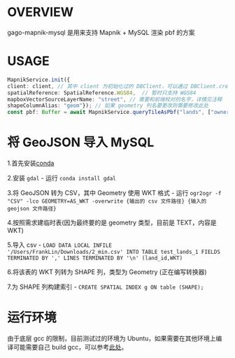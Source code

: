 # OVERVIEW

gago-mapnik-mysql 是用来支持 Mapnik + MySQL 渲染 pbf 的方案


# USAGE

```TypeScript
MapnikService.init({
client: client, // 其中 client 为初始化过的 DBClient，可以通过 DBClient.createClient 返回 (依赖 sakura-node-ts)
spatialReference: SpatialReference.WGS84,  // 暂时只支持 WGS84
mapboxVectorSourceLayerName: "street", // 需要和前端校对的名字，详情见注释
shapeColumnAlias: "geom"}); // 如果 geometry 列名要更改则需要修改此处
const pbf: Buffer = await MapnikService.queryTileAsPbf("lands", ["owner", "displayName"], 3, 7, 5);
```

# 将 GeoJSON 导入 MySQL

1.首先安装[conda](https://conda.io/miniconda.html)

2.安装 `gdal` - 运行 `conda install gdal`

3.将 GeoJSON 转为 CSV，其中 Geometry 使用 WKT 格式 - 运行 `ogr2ogr -f "CSV" -lco GEOMETRY=AS_WKT -overwrite {输出的 csv 文件路径} {输入的 geojson 文件路径}`

4.按照需求建临时表(因为最终要的是 geometry 类型，目前是 TEXT，内容是 WKT)

5.导入 csv - `LOAD DATA LOCAL INFILE '/Users/FrankLin/Downloads/2_min.csv' INTO TABLE test_lands_1 FIELDS TERMINATED BY ',' LINES TERMINATED BY '\n' (land_id,WKT)`

6.将该表的 WKT 列转为 SHAPE 列，类型为 Geometry (正在编写转换器)

7.为 SHAPE 列构建索引 - `CREATE SPATIAL INDEX g ON table (SHAPE);`


# 运行环境

由于底层 gcc 的限制，目前测试过的环境为 Ubuntu，如果需要在其他环境上编译可能需要自己 build gcc，可以参考[此处](https://github.com/DaYeSquad/gago-mapnik-mysql/blob/master/rhel7.2%E7%BC%96%E8%AF%91%E5%AE%89%E8%A3%85GCC5.3.md)。
